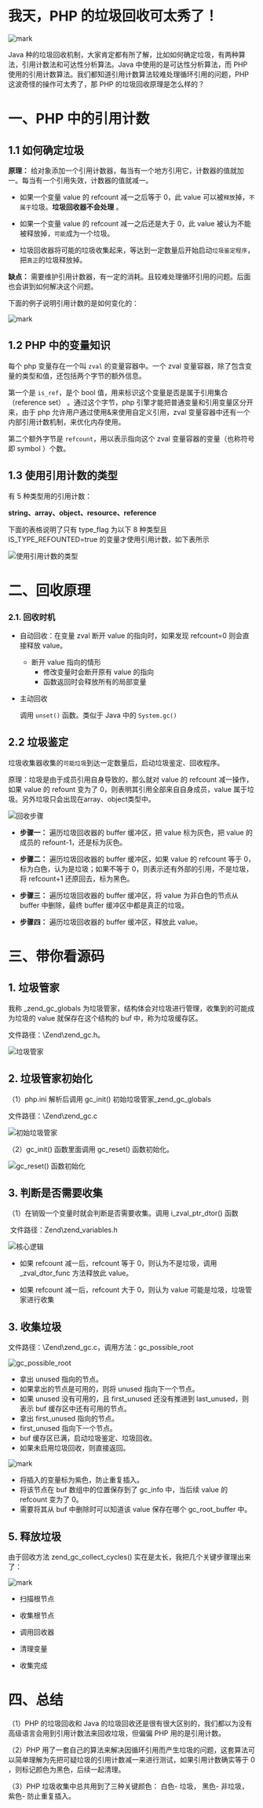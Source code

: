 # 我天，PHP 的垃圾回收可太秀了！

![mark](PHP的垃圾回收是怎么样的.assets/Pc9UbIojX8C0.png)

Java 种的垃圾回收机制，大家肯定都有所了解，比如如何确定垃圾，有两种算法，引用计数法和可达性分析算法。Java 中使用的是可达性分析算法，而 PHP 使用的引用计数算法。我们都知道引用计数算法较难处理循环引用的问题，PHP 这波奇怪的操作可太秀了，那 PHP 的垃圾回收原理是怎么样的？

# 一、PHP 中的引用计数

## 1.1 如何确定垃圾

**原理：** 给对象添加一个引用计数器，每当有一个地方引用它，计数器的值就加一。每当有一个引用失效，计数器的值就减一。

- 如果一个变量 value 的 refcount 减一之后等于 0，此 value 可以被`释放`掉，`不属于`垃圾。**垃圾回收器不会处理** 。

- 如果一个变量 value 的 refcount 减一之后还是大于 0，此 value 被认为不能被释放掉，`可能`成为一个垃圾。

- 垃圾回收器将可能的垃圾收集起来，等达到一定数量后开始启动`垃圾鉴定程序`，把`真正`的垃圾释放掉。

**缺点：** 需要维护引用计数器，有一定的消耗。且较难处理循环引用的问题。后面也会讲到如何解决这个问题。

下面的例子说明引用计数的是如何变化的：

![mark](http://cdn.jayh.club/blog/20201119/pC3qrmPbKVb5.png?imageslim)

## 1.2 PHP 中的变量知识

每个 php 变量存在一个叫 `zval` 的变量容器中。一个 zval 变量容器，除了包含变量的类型和值，还包括两个字节的额外信息。

第一个是 `is_ref`，是个 bool 值，用来标识这个变量是否是属于引用集合（reference set） 。通过这个字节，php 引擎才能把普通变量和引用变量区分开来，由于 php 允许用户通过使用&来使用自定义引用，zval 变量容器中还有一个内部引用计数机制，来优化内存使用。

第二个额外字节是 `refcount`，用以表示指向这个 zval 变量容器的变量（也称符号即 symbol ）个数。

## 1.3 使用引用计数的类型

有 5 种类型用的引用计数：

**string、array、object、resource、reference**

下面的表格说明了只有 type_flag 为以下 8 种类型且 IS_TYPE_REFOUNTED=true 的变量才使用引用计数，如下表所示

![使用引用计数的类型](http://cdn.jayh.club/blog/20201119/cfyVPmgbHew8.png?imageslim)

 

# 二、回收原理

### 2.1. 回收时机

- 自动回收：在变量 zval 断开 value 的指向时，如果发现 refcount=0 则会直接释放 value。
  - 断开 value 指向的情形
    - 修改变量时会断开原有 value 的指向
    - 函数返回时会释放所有的局部变量

- 主动回收

  调用 `unset()` 函数。类似于 Java 中的 `System.gc()`

## 2.2 垃圾鉴定

垃圾收集器收集的`可能垃圾`到达一定数量后，启动垃圾鉴定、回收程序。

原理：垃圾是由于成员引用自身导致的，那么就对 value 的 refcount 减一操作，如果 value 的 refount 变为了 0，则表明其引用全部来自自身成员，value 属于垃圾。另外垃圾只会出现在array、object类型中。

![回收步骤](http://cdn.jayh.club/blog/20201119/aqTDSoepOCEB.png?imageslim)

- **步骤一：** 遍历垃圾回收器的 buffer 缓冲区，把 value 标为灰色，把 value 的成员的 refount-1，还是标为灰色。

- **步骤二：** 遍历垃圾回收器的 buffer 缓冲区，如果 value 的 refcount 等于 0，标为白色，认为是垃圾；如果不等于 0，则表示还有外部的引用，不是垃圾，将 refcount+1 还原回去，标为黑色。

- **步骤三：** 遍历垃圾回收器的 buffer 缓冲区，将 value 为非白色的节点从 buffer 中删除，最终 buffer 缓冲区中都是真正的垃圾。

- **步骤四：** 遍历垃圾回收器的 buffer 缓冲区，释放此 value。

# 三、带你看源码

## 1. 垃圾管家

我称 _zend_gc_globals 为垃圾管家，结构体会对垃圾进行管理，收集到的可能成为垃圾的 value 就保存在这个结构的 buf 中，称为垃圾缓存区。

文件路径：\Zend\zend_gc.h。

![垃圾管家](http://cdn.jayh.club/blog/20201119/5aOxjJj3Opde.png?imageslim)

## 2. 垃圾管家初始化

（1）php.ini 解析后调用 gc_init() 初始垃圾管家_zend_gc_globals 

文件路径：\Zend\zend_gc.c

![初始垃圾管家](http://cdn.jayh.club/blog/20201119/s0Vylu4pzboK.png?imageslim)

（2）gc_init() 函数里面调用 gc_reset() 函数初始化。

![gc_reset() 函数初始化](http://cdn.jayh.club/blog/20201119/qQ1L5HD9WKrm.png?imageslim)

## 3. 判断是否需要收集

（1）在销毁一个变量时就会判断是否需要收集。调用 i_zval_ptr_dtor() 函数

​          文件路径：Zend\zend_variables.h

![核心逻辑](http://cdn.jayh.club/blog/20201119/Q7FXNpeUFk3y.png?imageslim)

- 如果 refcount 减一后，refcount 等于 0，则认为不是垃圾，调用 _zval_dtor_func 方法释放此 value。

- 如果 refcount 减一后，refcount 大于 0，则认为 value 可能是垃圾，垃圾管家进行收集

##  3. 收集垃圾

文件路径：\Zend\zend_gc.c，调用方法：gc_possible_root

![gc_possible_root](http://cdn.jayh.club/blog/20201119/qx0YC2eDHrrm.png?imageslim)

- 拿出 unused 指向的节点。
- 如果拿出的节点是可用的，则将 unused 指向下一个节点。
- 如果 unused 没有可用的，且 first_unused 还没有推进到 last_unused，则表示 buf 缓存区中还有可用的节点。
- 拿出 first_unused 指向的节点。
- first_unused 指向下一个节点。
- buf 缓存区已满，启动垃圾鉴定、垃圾回收。
- 如果未启用垃圾回收，则直接返回。

![mark](http://cdn.jayh.club/blog/20201119/o2K3WPyE1qPn.png?imageslim)

- 将插入的变量标为紫色，防止重复插入。
- 将该节点在 buf 数组中的位置保存到了 gc_info 中，当后续 value 的 refcount 变为了 0。
- 需要将其从 buf 中删除时可以知道该 value 保存在哪个 gc_root_buffer 中。

## 5. 释放垃圾

由于回收方法 zend_gc_collect_cycles() 实在是太长，我把几个关键步骤理出来了：

![mark](http://cdn.jayh.club/blog/20201119/hQvvvONQUABB.png?imageslim)

- 扫描根节点
- 收集根节点
- 调用回收器
- 清理变量

- 收集完成

# 四、总结

（1）PHP 的垃圾回收和 Java 的垃圾回收还是很有很大区别的，我们都以为没有高级语言会用到引用计数法来回收垃圾，但偏偏 PHP 用的是引用计数。

（2）PHP 用了一套自己的算法来解决因循环引用而产生垃圾的问题，这套算法可以简单理解为先把可疑垃圾的引用计数减一来进行测试，如果引用计数确实等于 0 ，则标记颜色为黑色，后续一起清理。

（3）PHP 垃圾收集中总共用到了三种关键颜色： 白色- 垃圾， 黑色- 非垃圾， 紫色- 防止重复插入。